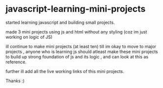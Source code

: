 # javascript-learning-mini-projects
started learning javascript and building small projects.

made 3 mini projects using js and html without any styling (coz im just working on logic of JS)

ill continue to make mini projects (at least ten) till im okay to move to major projects , 
anyone who is learning js should atleast make these mini projects to build up strong foundation of js and its logic , 
and can look at this as reference.

further ill add all the live working links of this mini projects.

Thanks :)

